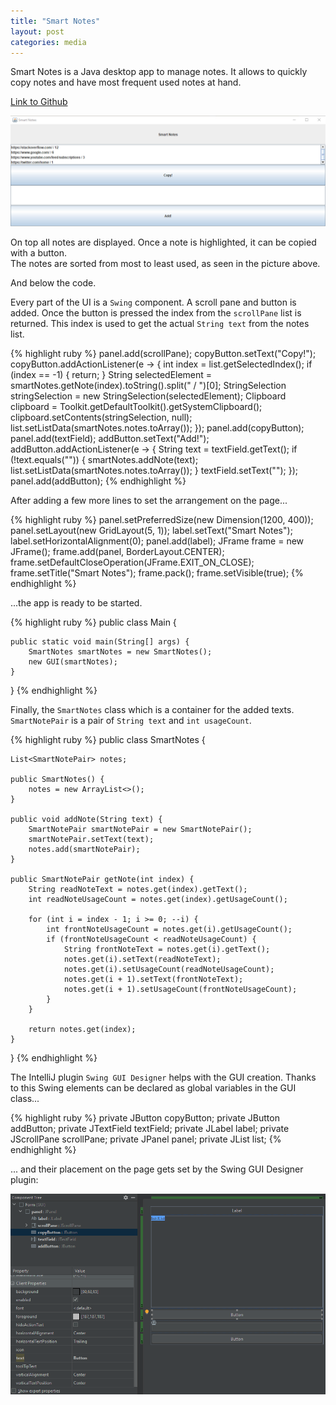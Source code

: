 ```yaml
---
title: "Smart Notes"
layout: post
categories: media
---
```


Smart Notes is a Java desktop app to manage notes. It allows to quickly copy notes and have most frequent used notes at hand.

[Link to Github][smartnotes-github]

![Smart Notes app](/assets/smart_notes.png)


On top all notes are displayed. Once a note is highlighted, it can be copied with a button. <br />
The notes are sorted from most to least used, as seen in the picture above.


And below the code.

Every part of the UI is a `Swing` component. A scroll pane and button is added. Once the button is pressed the index from the `scrollPane` list is returned. This index is used to get the actual `String text` from the notes list.

{% highlight ruby %}
panel.add(scrollPane);
copyButton.setText("Copy!");
copyButton.addActionListener(e -> {
    int index = list.getSelectedIndex();
    if (index == -1) {
        return;
        }
    String selectedElement = smartNotes.getNote(index).toString().split(" / ")[0];
    StringSelection stringSelection = new StringSelection(selectedElement);
    Clipboard clipboard = Toolkit.getDefaultToolkit().getSystemClipboard();
    clipboard.setContents(stringSelection, null);
    list.setListData(smartNotes.notes.toArray());
});
panel.add(copyButton);
panel.add(textField);
addButton.setText("Add!");
addButton.addActionListener(e -> {
    String text = textField.getText();
    if (!text.equals("")) {
        smartNotes.addNote(text);
        list.setListData(smartNotes.notes.toArray());
    }
    textField.setText("");
});
panel.add(addButton);
{% endhighlight %}

After adding a few more lines to set the arrangement on the page...

{% highlight ruby %}
panel.setPreferredSize(new Dimension(1200, 400));
panel.setLayout(new GridLayout(5, 1));
label.setText("Smart Notes");
label.setHorizontalAlignment(0);
panel.add(label);
JFrame frame = new JFrame();
frame.add(panel, BorderLayout.CENTER);
frame.setDefaultCloseOperation(JFrame.EXIT_ON_CLOSE);
frame.setTitle("Smart Notes");
frame.pack();
frame.setVisible(true);
{% endhighlight %}

...the app is ready to be started.

{% highlight ruby %}
public class Main {

    public static void main(String[] args) {
        SmartNotes smartNotes = new SmartNotes();
        new GUI(smartNotes);
    }
}
{% endhighlight %}

Finally, the `SmartNotes` class which is a container for the added texts. `SmartNotePair` is a pair of `String text` and `int usageCount`.

{% highlight ruby %}
public class SmartNotes {

    List<SmartNotePair> notes;

    public SmartNotes() {
        notes = new ArrayList<>();
    }

    public void addNote(String text) {
        SmartNotePair smartNotePair = new SmartNotePair();
        smartNotePair.setText(text);
        notes.add(smartNotePair);
    }

    public SmartNotePair getNote(int index) {
        String readNoteText = notes.get(index).getText();
        int readNoteUsageCount = notes.get(index).getUsageCount();

        for (int i = index - 1; i >= 0; --i) {
            int frontNoteUsageCount = notes.get(i).getUsageCount();
            if (frontNoteUsageCount < readNoteUsageCount) {
                String frontNoteText = notes.get(i).getText();
                notes.get(i).setText(readNoteText);
                notes.get(i).setUsageCount(readNoteUsageCount);
                notes.get(i + 1).setText(frontNoteText);
                notes.get(i + 1).setUsageCount(frontNoteUsageCount);
            }
        }

        return notes.get(index);
    }
}
{% endhighlight %}

The IntelliJ plugin `Swing GUI Designer` helps with the GUI creation. Thanks to this Swing elements can be declared as global variables in the GUI class...

{% highlight ruby %}
private JButton copyButton;
private JButton addButton;
private JTextField textField;
private JLabel label;
private JScrollPane scrollPane;
private JPanel panel;
private JList list;
{% endhighlight %}

... and their placement on the page gets set by the Swing GUI Designer plugin:

![Swing UI Designer in Intellij](/assets/smart_notes_ui_designer.png)

[smartnotes-github]: https://github.com/viktorbobinski/SmartNotes

